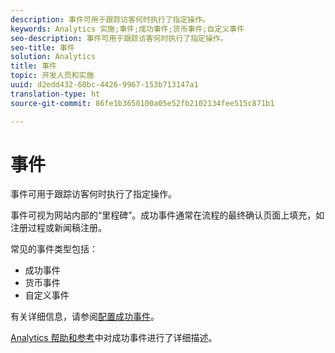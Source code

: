 ```yaml
---
description: 事件可用于跟踪访客何时执行了指定操作。
keywords: Analytics 实施;事件;成功事件;货币事件;自定义事件
seo-description: 事件可用于跟踪访客何时执行了指定操作。
seo-title: 事件
solution: Analytics
title: 事件
topic: 开发人员和实施
uuid: d2edd432-60bc-4426-9967-153b713147a1
translation-type: ht
source-git-commit: 86fe1b3650100a05e52fb2102134fee515c871b1

---
```



# 事件

事件可用于跟踪访客何时执行了指定操作。

事件可视为网站内部的“里程碑”。成功事件通常在流程的最终确认页面上填充，如注册过程或新闻稿注册。

常见的事件类型包括：

* 成功事件
* 货币事件
* 自定义事件

有关详细信息，请参阅[配置成功事件](/help/admin/admin/c-success-events/t-success-events.md)。

[Analytics 帮助和参考](https://marketing.adobe.com/resources/help/zh_CN/reference/success_event.html)中对成功事件进行了详细描述。
